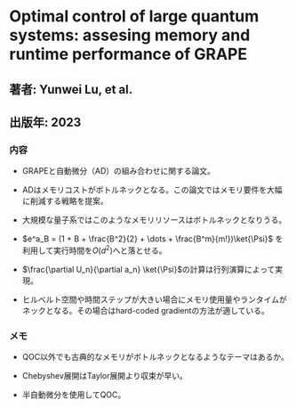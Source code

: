 # Optimal control of large quantum systems: assesing memory and runtime performance of GRAPE

## 著者: Yunwei Lu, et al.
## 出版年: 2023

### 内容
- GRAPEと自動微分（AD）の組み合わせに関する論文。

- ADはメモリコストがボトルネックとなる。この論文ではメモリ要件を大幅に削減する戦略を提案。

- 大規模な量子系ではこのようなメモリリソースはボトルネックとなりうる。

- $e^a_B = (1 + B + \frac{B^2}{2} + \dots + \frac{B^m}{m!})\ket{\Psi}$ を利用して実行時間を$O(d^2)$へと落とせる。

- $\frac{\partial U_n}{\partial a_n} \ket{\Psi}$の計算は行列演算によって実現。

- ヒルベルト空間や時間ステップが大きい場合にメモリ使用量やランタイムがネックとなる。その場合はhard-coded gradientの方法が適している。

### メモ
- QOC以外でも古典的なメモリがボトルネックとなるようなテーマはあるか。

- Chebyshev展開はTaylor展開より収束が早い。

- 半自動微分を使用してQOC。
